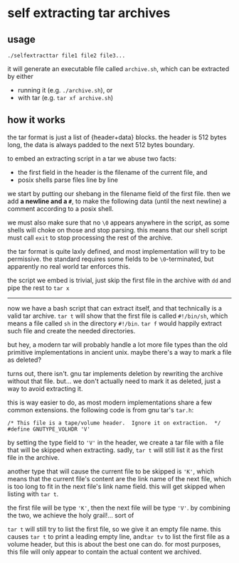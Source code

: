 self extracting tar archives
============================


usage
-----

```
./selfextracttar file1 file2 file3...
```

it will generate an executable file called `archive.sh`, which can be extracted by either

- running it (e.g. `./archive.sh`), or
- with tar (e.g. `tar xf archive.sh`)



how it works
------------

the tar format is just a list of {header+data} blocks.
the header is 512 bytes long, the data is always padded to the next 512 bytes boundary.

to embed an extracting script in a tar we abuse two facts:

- the first field in the header is the filename of the current file, and
- posix shells parse files line by line

we start by putting our shebang in the filename field of the first file.  then we add __a newline and a `#`__, to make the following data (until the next newline) a comment according to a posix shell.

we must also make sure that no `\0` appears anywhere in the script, as some shells will choke on those and stop parsing.  this means that our shell script must call `exit` to stop processing the rest of the archive.

the tar format is quite laxly defined, and most implementation will try to be permissive.  the standard requires some fields to be `\0`-terminated, but apparently no real world tar enforces this.  

the script we embed is trivial, just skip the first file in the archive with `dd` and pipe the rest to `tar x`

---

now we have a bash script that can extract itself, and that technically is a valid tar archive.  `tar t` will show that the first file is called `#!/bin/sh`, which means a file called `sh` in the directory `#!/bin`.  `tar f` would happily extract such file and create the needed directories.

but hey, a modern tar will probably handle a lot more file types than the old primitive implementations in ancient unix.  maybe there's a way to mark a file as deleted?

turns out, there isn't.  gnu tar implements deletion by rewriting the archive without that file.  but... we don't actually need to mark it as deleted, just a way to avoid extracting it.

this is way easier to do, as most modern implementations share a few common extensions.  the following code is from gnu tar's `tar.h`:

```
/* This file is a tape/volume header.  Ignore it on extraction.  */
#define GNUTYPE_VOLHDR 'V'
```

by setting the type field to `'V'` in the header, we create a tar file with a file that will be skipped when extracting.  sadly, `tar t` will still list it as the first file in the archive.

another type that will cause the current file to be skipped is `'K'`, which means that the current file's content are the link name of the next file, which is too long to fit in the next file's link name field.  this will get skipped when listing with `tar t`.

the first file will be type `'K'`, then the next file will be type `'V'`.  by combining the two, we achieve the holy grail!... sort of

`tar t` will still try to list the first file, so we give it an empty file name.  this causes `tar t` to print a leading empty line,  and`tar tv` to list the first file as a volume header, but this is about the best one can do.   for most purposes, this file will only appear to contain the actual content we archived.

